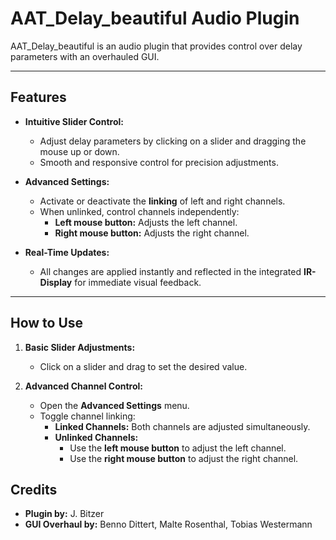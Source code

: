 # AAT_Delay_beautiful Audio Plugin

AAT_Delay_beautiful is an audio plugin that provides control over delay parameters with an overhauled GUI.

---

## Features

- **Intuitive Slider Control:**
  - Adjust delay parameters by clicking on a slider and dragging the mouse up or down.
  - Smooth and responsive control for precision adjustments.

- **Advanced Settings:**
  - Activate or deactivate the **linking** of left and right channels.
  - When unlinked, control channels independently:
    - **Left mouse button:** Adjusts the left channel.
    - **Right mouse button:** Adjusts the right channel.

- **Real-Time Updates:**
  - All changes are applied instantly and reflected in the integrated **IR-Display** for immediate visual feedback.

---

## How to Use

1. **Basic Slider Adjustments:**
   - Click on a slider and drag to set the desired value.
   
2. **Advanced Channel Control:**
   - Open the **Advanced Settings** menu.
   - Toggle channel linking:
     - **Linked Channels:** Both channels are adjusted simultaneously.
     - **Unlinked Channels:** 
       - Use the **left mouse button** to adjust the left channel.
       - Use the **right mouse button** to adjust the right channel.

## Credits

- **Plugin by:** J. Bitzer
- **GUI Overhaul by:** Benno Dittert, Malte Rosenthal, Tobias Westermann